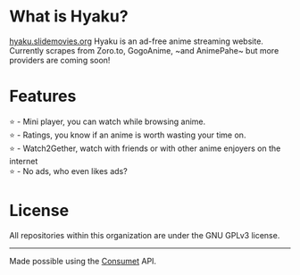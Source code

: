 # What is Hyaku?
[hyaku.slidemovies.org](https://hyaku.slidemovies.org)
Hyaku is an ad-free anime streaming website.
Currently scrapes from Zoro.to, GogoAnime, ~and AnimePahe~ but more providers are coming soon!

# Features
⭐️ - Mini player, you can watch while browsing anime.<br>
⭐️ - Ratings, you know if an anime is worth wasting your time on.<br>
⭐️ - Watch2Gether, watch with friends or with other anime enjoyers on the internet<br>
⭐️ - No ads, who even likes ads?<br>

# License
All repositories within this organization are under the GNU GPLv3 license.

---

Made possible using the [Consumet](https://github.com/consumet) API.
